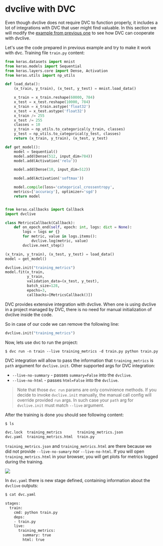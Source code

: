 # dvclive with DVC

Even though dvclive does not require DVC to function properly, it includes a lot
of integrations with DVC that user might find valuable. In this section we will
modify the [example from previous one](/doc/dvclive/usage) to see how DVC can
cooperate with dvclive.

Let's use the code prepared in previous example and try to make it work with
dvc. Training file `train.py` content:

```python
from keras.datasets import mnist
from keras.models import Sequential
from keras.layers.core import Dense, Activation
from keras.utils import np_utils

def load_data():
    (x_train, y_train), (x_test, y_test) = mnist.load_data()

    x_train = x_train.reshape(60000, 784)
    x_test = x_test.reshape(10000, 784)
    x_train = x_train.astype('float32')
    x_test = x_test.astype('float32')
    x_train /= 255
    x_test /= 255
    classes = 10
    y_train = np_utils.to_categorical(y_train, classes)
    y_test = np_utils.to_categorical(y_test, classes)
    return (x_train, y_train), (x_test, y_test)

def get_model():
    model = Sequential()
    model.add(Dense(512, input_dim=784))
    model.add(Activation('relu'))

    model.add(Dense(10, input_dim=512))

    model.add(Activation('softmax'))

    model.compile(loss='categorical_crossentropy',
    metrics=['accuracy'], optimizer='sgd')
    return model


from keras.callbacks import Callback
import dvclive

class MetricsCallback(Callback):
    def on_epoch_end(self, epoch: int, logs: dict = None):
        logs = logs or {}
        for metric, value in logs.items():
            dvclive.log(metric, value)
        dvclive.next_step()

(x_train, y_train), (x_test, y_test) = load_data()
model = get_model()

dvclive.init("training_metrics")
model.fit(x_train,
          y_train,
          validation_data=(x_test, y_test),
          batch_size=128,
          epochs=3,
          callbacks=[MetricsCallback()])
```

DVC provides extensive integration with dvclive. When one is using dvclive in a
project managed by DVC, there is no need for manual initialization of dvclive
inside the code.

So in case of our code we can remove the following line:

```python
dvclive.init("training_metrics")
```

Now, lets use dvc to run the project:

```dvc
$ dvc run -n train --live training_metrics -d train.py python train.py
```

DVC integration will allow to pass the information that `training_metrics` is
`path` argument for `dvclive.init`. Other supported args for DVC integration:

- `--live-no-summary` - passes `summary=False` into the `dvclive`.
- `--live-no-html` - passes `html=False` into the `dvclive`.

> Note that those `dvc run` params are only convinience methods. If you decide
> to invoke `dvclive.init` manually, the manual call config will override
> provided `run` args. In such case your `path` arg for `dvclive.init` must
> match `--live` argument.

After the training is done you should see following content:

```bash
$ ls

dvc.lock  training_metrics       training_metrics.json
dvc.yaml  training_metrics.html  train.py
```

`training_metrics.json` and `training_metrics.html` are there because we did not
provide `--live-no-sumary` nor `--live-no-html`. If you will open
`training_metrics.html` in your browser, you will get plots for metrics logged
during the training.

![](/img/dvclive_report.png)

In `dvc.yaml` there is new stage defined, containing information about the
`dvclive` outputs:

```bash
$ cat dvc.yaml

stages:
  train:
    cmd: python train.py
    deps:
    - train.py
    live:
      training_metrics:
        summary: true
        html: true
```
